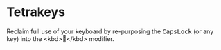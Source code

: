 # Tetrakeys
Reclaim full use of your keyboard by re-purposing the <kbd>CapsLock</kbd> (or any key) into the &lt;kbd>📐&lt;/kbd> modifier.
